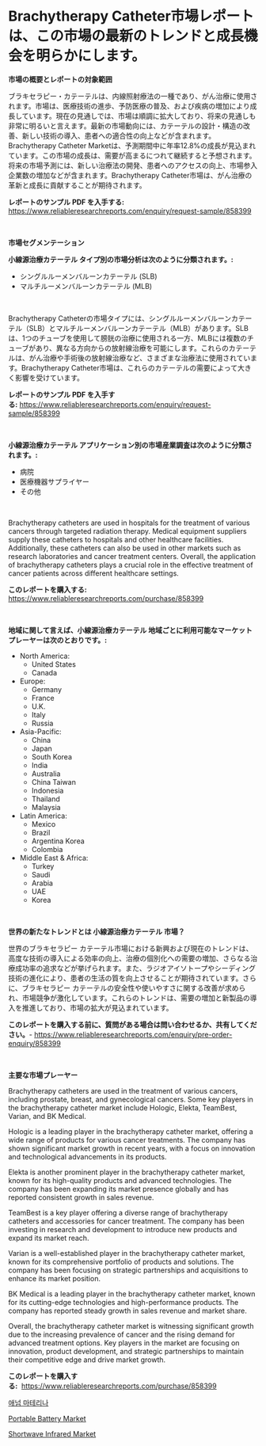 <p><h1>Brachytherapy Catheter市場レポートは、この市場の最新のトレンドと成長機会を明らかにします。</h1></p><p><strong>市場の概要とレポートの対象範囲</strong></p>
<p><p>ブラキセラピー・カテーテルは、内線照射療法の一種であり、がん治療に使用されます。市場は、医療技術の進歩、予防医療の普及、および疾病の増加により成長しています。現在の見通しでは、市場は順調に拡大しており、将来の見通しも非常に明るいと言えます。最新の市場動向には、カテーテルの設計・構造の改善、新しい技術の導入、患者への適合性の向上などが含まれます。Brachytherapy Catheter Marketは、予測期間中に年率12.8%の成長が見込まれています。この市場の成長は、需要が高まるにつれて継続すると予想されます。将来の市場予測には、新しい治療法の開発、患者へのアクセスの向上、市場参入企業数の増加などが含まれます。Brachytherapy Catheter市場は、がん治療の革新と成長に貢献することが期待されます。</p></p>
<p><strong>レポートのサンプル PDF を入手する:</strong> <a href="https://www.reliableresearchreports.com/enquiry/request-sample/858399">https://www.reliableresearchreports.com/enquiry/request-sample/858399</a></p>
<p>&nbsp;</p>
<p><strong>市場セグメンテーション</strong></p>
<p><strong>小線源治療カテーテル タイプ別の市場分析は次のように分類されます。:</strong></p>
<p><ul><li>シングルルーメンバルーンカテーテル (SLB)</li><li>マルチルーメンバルーンカテーテル (MLB)</li></ul></p>
<p>&nbsp;</p>
<p><p>Brachytherapy Catheterの市場タイプには、シングルルーメンバルーンカテーテル（SLB）とマルチルーメンバルーンカテーテル（MLB）があります。SLBは、1つのチューブを使用して膀胱の治療に使用される一方、MLBには複数のチューブがあり、異なる方向からの放射線治療を可能にします。これらのカテーテルは、がん治療や手術後の放射線治療など、さまざまな治療法に使用されています。Brachytherapy Catheter市場は、これらのカテーテルの需要によって大きく影響を受けています。</p></p>
<p><strong>レポートのサンプル PDF を入手する:</strong>&nbsp;<a href="https://www.reliableresearchreports.com/enquiry/request-sample/858399">https://www.reliableresearchreports.com/enquiry/request-sample/858399</a></p>
<p>&nbsp;</p>
<p><strong> 小線源治療カテーテル アプリケーション別の市場産業調査は次のように分類されます。:</strong></p>
<p><ul><li>病院</li><li>医療機器サプライヤー</li><li>その他</li></ul></p>
<p>&nbsp;</p>
<p><p>Brachytherapy catheters are used in hospitals for the treatment of various cancers through targeted radiation therapy. Medical equipment suppliers supply these catheters to hospitals and other healthcare facilities. Additionally, these catheters can also be used in other markets such as research laboratories and cancer treatment centers. Overall, the application of brachytherapy catheters plays a crucial role in the effective treatment of cancer patients across different healthcare settings.</p></p>
<p><strong>このレポートを購入する:</strong>&nbsp; <a href="https://www.reliableresearchreports.com/purchase/858399">https://www.reliableresearchreports.com/purchase/858399</a></p>
<p>&nbsp;</p>
<p><strong>地域に関して言えば、小線源治療カテーテル 地域ごとに利用可能なマーケットプレーヤーは次のとおりです。:</strong></p>
<p><ul>
    <li>
        North America:
        <ul>
            <li>United States</li>
            <li>Canada</li>
        </ul>
    </li>
    <li>
        Europe:
        <ul>
            <li>Germany</li>
            <li>France</li>
            <li>U.K.</li>
            <li>Italy</li>
            <li>Russia</li>
        </ul>
    </li>
    <li>
        Asia-Pacific:
        <ul>
            <li>China</li>
            <li>Japan</li>
            <li>South Korea</li>
            <li>India</li>
            <li>Australia</li>
            <li>China Taiwan</li>
            <li>Indonesia</li>
            <li>Thailand</li>
            <li>Malaysia</li>
        </ul>
    </li>
    <li>
        Latin America:
        <ul>
            <li>Mexico</li>
            <li>Brazil</li>
            <li>Argentina Korea</li>
            <li>Colombia</li>
        </ul>
    </li>
    <li>
        Middle East & Africa:
        <ul>
            <li>Turkey</li>
            <li>Saudi</li>
            <li>Arabia</li>
            <li>UAE</li>
            <li>Korea</li>
        </ul>
    </li>
    </ul></p>
<p>&nbsp;</p>
<p><strong>世界の新たなトレンドとは 小線源治療カテーテル 市場？</strong></p>
<p><p>世界のブラキセラピー カテーテル市場における新興および現在のトレンドは、高度な技術の導入による効率の向上、治療の個別化への需要の増加、さらなる治療成功率の追求などが挙げられます。また、ラジオアイソトープやシーディング技術の進化により、患者の生活の質を向上させることが期待されています。さらに、ブラキセラピー カテーテルの安全性や使いやすさに関する改善が求められ、市場競争が激化しています。これらのトレンドは、需要の増加と新製品の導入を推進しており、市場の拡大が見込まれています。</p></p>
<p><strong>このレポートを購入する前に、質問がある場合は問い合わせるか、共有してください。</strong>- <a href="https://www.reliableresearchreports.com/enquiry/pre-order-enquiry/858399">https://www.reliableresearchreports.com/enquiry/pre-order-enquiry/858399</a></p>
<p>&nbsp;</p>
<p><strong>主要な市場プレーヤー</strong></p>
<p><p>Brachytherapy catheters are used in the treatment of various cancers, including prostate, breast, and gynecological cancers. Some key players in the brachytherapy catheter market include Hologic, Elekta, TeamBest, Varian, and BK Medical.</p><p>Hologic is a leading player in the brachytherapy catheter market, offering a wide range of products for various cancer treatments. The company has shown significant market growth in recent years, with a focus on innovation and technological advancements in its products. </p><p>Elekta is another prominent player in the brachytherapy catheter market, known for its high-quality products and advanced technologies. The company has been expanding its market presence globally and has reported consistent growth in sales revenue.</p><p>TeamBest is a key player offering a diverse range of brachytherapy catheters and accessories for cancer treatment. The company has been investing in research and development to introduce new products and expand its market reach.</p><p>Varian is a well-established player in the brachytherapy catheter market, known for its comprehensive portfolio of products and solutions. The company has been focusing on strategic partnerships and acquisitions to enhance its market position.</p><p>BK Medical is a leading player in the brachytherapy catheter market, known for its cutting-edge technologies and high-performance products. The company has reported steady growth in sales revenue and market share.</p><p>Overall, the brachytherapy catheter market is witnessing significant growth due to the increasing prevalence of cancer and the rising demand for advanced treatment options. Key players in the market are focusing on innovation, product development, and strategic partnerships to maintain their competitive edge and drive market growth.</p></p>
<p><strong>このレポートを購入する:</strong>&nbsp;&nbsp;<a href="https://www.reliableresearchreports.com/purchase/858399">https://www.reliableresearchreports.com/purchase/858399</a></p>
<p><p><a href="https://github.com/fernandotryO5lson96765/Market-Research-Report-List-1/blob/main/33864109114.md">애넘 마테리나</a></p><p><a href="https://github.com/dimitrishawkinswaynenp91rgz/Market-Research-Report-List-2/blob/main/portable-battery-market.md">Portable Battery Market</a></p><p><a href="https://github.com/danielneavesallisons03mba/Market-Research-Report-List-1/blob/main/shortwave-infrared-market.md">Shortwave Infrared Market</a></p></p>